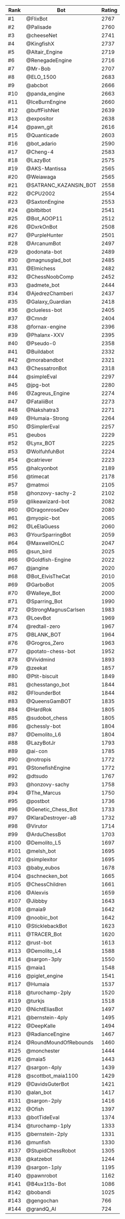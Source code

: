 Rank|Bot|Rating
---|---|---
#1|@FlixBot|2767
#2|@Palisade|2760
#3|@cheeseNet|2741
#4|@KingfishX|2737
#5|@Altair_Engine|2719
#6|@RenegadeEngine|2716
#7|@Mr-Bob|2707
#8|@ELO_1500|2683
#9|@abcbot|2666
#10|@panda_engine|2663
#11|@IceBurnEngine|2660
#12|@buffFishNet|2639
#13|@expositor|2638
#14|@pawn_git|2616
#15|@Quanticade|2603
#16|@bot_adario|2590
#17|@Cheng-4|2583
#18|@LazyBot|2575
#19|@AKS-Mantissa|2565
#20|@Weiawaga|2565
#21|@SATRANC_KAZANSIN_BOT|2558
#22|@CPU2002|2554
#23|@SaxtonEngine|2553
#24|@bitbitbot|2541
#25|@Bot_AOOP11|2512
#26|@DxrkOnBot|2508
#27|@PurpleHunter|2501
#28|@ArcanumBot|2497
#29|@odonata-bot|2489
#30|@magnusglad_bot|2485
#31|@Elmichess|2482
#32|@ChessNoobComp|2452
#33|@admete_bot|2444
#34|@AjedrezChamberi|2437
#35|@Galaxy_Guardian|2418
#36|@clueless-bot|2405
#37|@Cmndr|2404
#38|@fornax-engine|2396
#39|@Phalanx-XXV|2395
#40|@Pseudo-0|2358
#41|@Buildabot|2332
#42|@morabandbot|2321
#43|@ChessatronBot|2318
#44|@simpleEval|2297
#45|@jpg-bot|2280
#46|@Zagreus_Engine|2274
#47|@FataliiBot|2273
#48|@Nakshatra3|2271
#49|@Humaia-Strong|2264
#50|@SimplerEval|2257
#51|@eubos|2229
#52|@Lynx_BOT|2225
#53|@WolfuhfuhBot|2224
#54|@catriever|2223
#55|@halcyonbot|2189
#56|@timecat|2178
#57|@matmoi|2105
#58|@honzovy-sachy-2|2102
#59|@likeawizard-bot|2082
#60|@DragonroseDev|2080
#61|@myopic-bot|2065
#62|@LeElaGuess|2060
#63|@YourSparringBot|2059
#64|@MaxwellOnLC|2047
#65|@sun_bird|2025
#66|@Goldfish-Engine|2022
#67|@jangine|2020
#68|@Bot_ElvisTheCat|2010
#69|@GarboBot|2005
#70|@Walleye_Bot|2000
#71|@Sparring_Bot|1990
#72|@StrongMagnusCarlsen|1983
#73|@LoevBot|1969
#74|@redtail-zero|1967
#75|@BLANK_BOT|1964
#76|@Grogros_Zero|1963
#77|@potato-chess-bot|1952
#78|@Vividmind|1893
#79|@zeekat|1857
#80|@Ptit-biscuit|1849
#81|@chesstango_bot|1844
#82|@FlounderBot|1844
#83|@QueensGamBOT|1835
#84|@HardRok|1805
#85|@sudobot_chess|1805
#86|@chessly-bot|1804
#87|@Demolito_L6|1804
#88|@LazyBotJr|1793
#89|@ai-con|1785
#90|@notropis|1772
#91|@StonefishEngine|1772
#92|@dtsudo|1767
#93|@honzovy-sachy|1758
#94|@The_Marcus|1750
#95|@postbot|1736
#96|@Genetic_Chess_Bot|1733
#97|@KlaraDestroyer-aB|1732
#98|@Virutor|1714
#99|@ArduChessBot|1703
#100|@Demolito_L5|1697
#101|@melsh_bot|1695
#102|@simplexitor|1695
#103|@baby_eubos|1678
#104|@schnecken_bot|1665
#105|@ChessChildren|1661
#106|@Alexvis|1659
#107|@Jibbby|1643
#108|@maia9|1642
#109|@noobic_bot|1642
#110|@SticklebackBot|1623
#111|@TRACER_Bot|1620
#112|@rust-bot|1613
#113|@Demolito_L4|1588
#114|@sargon-3ply|1550
#115|@maia1|1548
#116|@piglet_engine|1541
#117|@Humaia|1537
#118|@turochamp-2ply|1520
#119|@turkjs|1518
#120|@NichtEliasBot|1497
#121|@bernstein-4ply|1495
#122|@DeepKalle|1494
#123|@RadianceEngine|1467
#124|@RoundMoundOfRebounds|1460
#125|@monchester|1444
#126|@maia5|1443
#127|@sargon-4ply|1439
#128|@scottbot_maia1100|1429
#129|@DavidsGuterBot|1421
#130|@alan_bot|1417
#131|@sargon-2ply|1416
#132|@Ofish|1397
#133|@botTideEval|1374
#134|@turochamp-1ply|1333
#135|@bernstein-2ply|1331
#136|@munfish|1330
#137|@StupidChessRobot|1305
#138|@katzebot|1244
#139|@sargon-1ply|1195
#140|@pawnrobot|1162
#141|@B4ux1t3s-Bot|1086
#142|@bobandi|1025
#143|@gengochan|766
#144|@grandQ_AI|724

